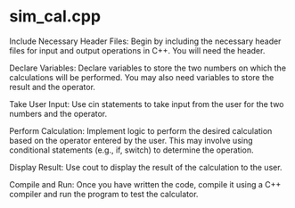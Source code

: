 # sim_cal.cpp


Include Necessary Header Files:
Begin by including the necessary header files for input and output operations in C++. You will need the <iostream> header.

Declare Variables:
Declare variables to store the two numbers on which the calculations will be performed. You may also need variables to store the result and the operator.

Take User Input:
Use cin statements to take input from the user for the two numbers and the operator.

Perform Calculation:
Implement logic to perform the desired calculation based on the operator entered by the user. This may involve using conditional statements (e.g., if, switch) to determine the operation.

Display Result:
Use cout to display the result of the calculation to the user.

Compile and Run:
Once you have written the code, compile it using a C++ compiler and run the program to test the calculator.
